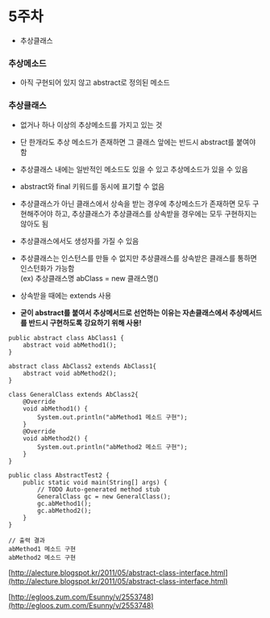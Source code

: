 # 5주차

* 추상클래스

### 추상메소드

* 아직 구현되어 있지 않고 abstract로 정의된 메소드

### 추상클래스

* 없거나 하나 이상의 추상메소드를 가지고 있는 것
* 단 한개라도 추상 메소드가 존재하면 그 클래스 앞에는 반드시 abstract를 붙여야 함
* 추상클래스 내에는 일반적인 메소드도 있을 수 있고 추상메소드가 있을 수 있음
* abstract와 final 키워드를 동시에 표기할 수 없음
* 추상클래스가 아닌 클래스에서 상속을 받는 경우에 추상메소드가 존재하면 모두 구현해주어야 하고, 추상클래스가 추상클래스를 상속받을 경우에는 모두 구현하지는 않아도 됨
* 추상클래스에서도 생성자를 가질 수 있음
* 추상클래스는 인스턴스를 만들 수 없지만 추상클래스를 상속받은 클래스를 통하면 인스턴화가 가능함  
  \(ex\) 추상클래스명 abClass = new 클래스명\(\)

* 상속받을 때에는 extends 사용

* **굳이 abstract를 붙여서 추상메서드로 선언하는 이유는 자손클래스에서 추상메서드를 반드시 구현하도록 강요하기 위해 사용!**

```
public abstract class AbClass1 {
    abstract void abMethod1();
}

abstract class AbClass2 extends AbClass1{
    abstract void abMethod2();
}

class GeneralClass extends AbClass2{
    @Override
    void abMethod1() {
        System.out.println("abMethod1 메소드 구현");
    }
    @Override
    void abMethod2() {
        System.out.println("abMethod2 메소드 구현");
    }
}

public class AbstractTest2 {
    public static void main(String[] args) {
        // TODO Auto-generated method stub
        GeneralClass gc = new GeneralClass();
        gc.abMethod1();
        gc.abMethod2();
    }
}

// 출력 결과
abMethod1 메소드 구현
abMethod2 메소드 구현
```

[http://alecture.blogspot.kr/2011/05/abstract-class-interface.html](http://alecture.blogspot.kr/2011/05/abstract-class-interface.html)

[http://egloos.zum.com/Esunny/v/2553748](http://egloos.zum.com/Esunny/v/2553748)

